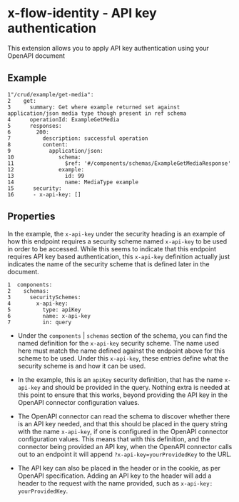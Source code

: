 # x-flow-identity - API key authentication

<head>
  <meta name="guidename" content="Flow"/>
  <meta name="context" content="GUID-3f81463a-1046-45a4-9e5e-beedc4c01dfc"/>
</head>


This extension allows you to apply API key authentication using your OpenAPI document

## Example

```
1"/crud/example/get-media":
2    get:
3      summary: Get where example returned set against application/json media type though present in ref schema
4      operationId: ExampleGetMedia
5      responses:
6        200:
7          description: successful operation
8          content:
9            application/json:
10              schema:
11                $ref: '#/components/schemas/ExampleGetMediaResponse'
12              example:
13                id: 99
14                name: MediaType example
15      security:
16      - x-api-key: []
```

## Properties

In the example, the `x-api-key` under the security heading is an example of how this endpoint requires a security scheme named `x-api-key` to be used in order to be accessed. While this seems to indicate that this endpoint requires API key based authentication, this `x-api-key` definition actually just indicates the name of the security scheme that is defined later in the document.

```
1  components:
2    schemas:
3      securitySchemes:
4        x-api-key:
5          type: apiKey
6          name: x-api-key
7          in: query
```

-   Under the `components` \| `schemas` section of the schema, you can find the named definition for the `x-api-key` security scheme. The name used here must match the name defined against the endpoint above for this scheme to be used. Under this `x-api-key`, these entries define what the security scheme is and how it can be used.

-   In the example, this is an `apiKey` security definition, that has the name `x-api-key` and should be provided in the query. Nothing extra is needed at this point to ensure that this works, beyond providing the API key in the OpenAPI connector configuration values.

-   The OpenAPI connector can read the schema to discover whether there is an API key needed, and that this should be placed in the query string with the name `x-api-key`, if one is configured in the OpenAPI connector configuration values. This means that with this definition, and the connector being provided an API key, when the OpenAPI connector calls out to an endpoint it will append `?x-api-key=yourProvidedKey` to the URL.

-   The API key can also be placed in the header or in the cookie, as per OpenAPI specification. Adding an API key to the header will add a header to the request with the name provided, such as `x-api-key: yourProvidedKey`.